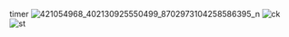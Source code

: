timer
![421054968_402130925550499_8702973104258586395_n](https://github.com/your84120/timer/assets/156411752/3440a142-f4e9-4ae2-bde1-fbd01926edad)
![ck](https://github.com/your84120/timer/assets/156411752/547f8307-27a1-416e-8b59-242f10cdb018)
![st](https://github.com/your84120/timer/assets/156411752/ddf40fd2-db9c-4831-8cf9-62b313446444)
